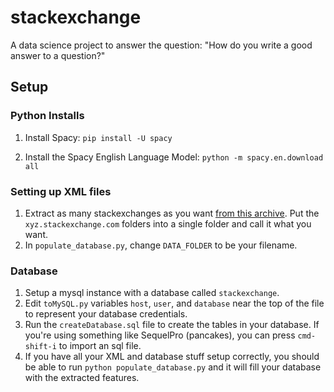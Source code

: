 # stackexchange
A data science project to answer the question: "How do you write a good answer to a question?"

## Setup

### Python Installs
1. Install Spacy:
```pip install -U spacy ```

2. Install the Spacy English Language Model:
```python -m spacy.en.download all```

### Setting up XML files
1. Extract as many stackexchanges as you want [from this archive](https://archive.org/details/stackexchange). Put the `xyz.stackexchange.com` folders into a single folder and call it
what you want.
2. In `populate_database.py`, change `DATA_FOLDER` to be your filename.

### Database
1. Setup a mysql instance with a database called `stackexchange`.
2. Edit `toMySQL.py` variables `host`, `user`, and `database` near the top of
the file to represent your database credentials.
3. Run the `createDatabase.sql` file to create the tables in your database. If you're using something like SequelPro (pancakes), you can press `cmd-shift-i` to import an sql file.
4. If you have all your XML and database stuff setup correctly, you should be able to run `python populate_database.py` and it will fill
your database with the extracted features.
